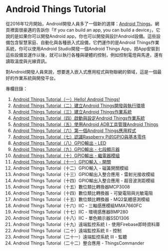 # Android Things Tutorial

從2016年12月開始，Android開發人員多了一個新的選擇：[Android Things](https://developer.android.com/things/index.html)。網頁裡面很豪邁的告訴你「If you can build an app, you can build a device」，它說的是如果你可以開發Android app，你也可以開發與設計Android設備。這些設備包含智慧家庭、自動化與各種嵌入式設備，它們運作的是Android Things作業系統，你可以使用Android Studio開發一個Android Things App，把App安裝到這些設備並運作以後，就可以執行各種與硬體的控制，例如控制電燈與馬達，還有讀取溫度與光線資訊。

對Android開發人員來說，想要進入嵌入式應用程式與物聯網的領域，這是一個最好的作業系統與開發平台。

專欄目錄：

1. [Android Things Tutorial（一）Hello! Android Things!](http://www.codedata.com.tw/java/att01/)
2. [Android Things Tutorial（二）建立Android Things開發與執行環境](http://www.codedata.com.tw/java/att02/)
3. [Android Things Tutorial（三）建立Android Things作業系統](http://www.codedata.com.tw/java/att03/)
4. [Android Things Tutorial（四）啟動與設定Android Things作業系統](http://www.codedata.com.tw/java/att04/)
5. [Android Things Tutorial（五）使用Android ADB工具管理Android Things](http://www.codedata.com.tw/java/att05/)
6. [Android Things Tutorial（六）第一個Android Things應用程式](http://www.codedata.com.tw/java/att06/)
7. [Android Things Tutorial（七）認識Raspberry Pi的GPIO與基本零件](http://www.codedata.com.tw/java/att07/)
8. [Android Things Tutorial（八）GPIO輸出 - LED](http://www.codedata.com.tw/java/att08/)
9. [Android Things Tutorial（九）GPIO輸出 - 七段顯示器](http://www.codedata.com.tw/java/att09/)
10. [Android Things Tutorial（十）GPIO輸出 - 繼電器模組](http://www.codedata.com.tw/java/att10/)
11. [Android Things Tutorial（十一）GPIO輸入 - 開關](http://www.codedata.com.tw/java/att11/)
12. Android Things Tutorial（十二）GPIO輸入 - 磁簧開關模組
13. Android Things Tutorial（十三）GPIO輸出入整合應用 - 雷射光接收模組
14. Android Things Tutorial（十四）GPIO輸出入整合應用 - 超音波測距模組
15. Android Things Tutorial（十五）數位類比轉換器MCP3008
16. Android Things Tutorial（十四）數位類比轉換器 - 可變電阻與光敏電阻
17. Android Things Tutorial（十五）數位類比轉換器 - MQ2氣體感測模組
18. Android Things Tutorial（十六）IIC - 三軸感應模組MMA7660FC
19. Android Things Tutorial（十七）IIC - 環境感應器BMP280
20. Android Things Tutorial（十八）IIC - 單色顯示器SSD1306
21. Android Things Tutorial（十九）遠端監控系統 I - 使用Firebase即時資料庫
22. Android Things Tutorial（二十）遠端監控系統 II - 控制
23. Android Things Tutorial（二十一）遠端監控系統 III - 監聽
24. Android Things Tutorial（二十二）整合應用 - ThingsCommander
